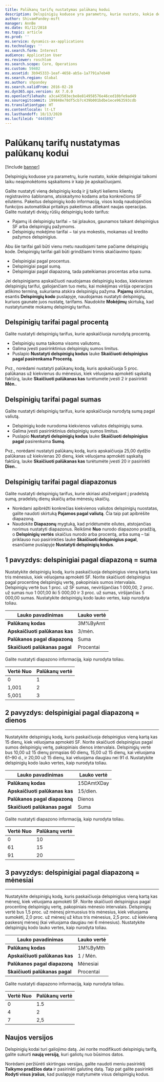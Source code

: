 ```yaml
---
title: Palūkanų tarifų nustatymas palūkanų kodui
description: Delspinigių koduose yra parametrų, kurie nustato, kokie delspinigiai taikomi laiku neapmokėtoms sąskaitoms ir kaip jie apskaičiuojami.
author: ShivamPandey-msft
manager: AnnBe
ms.date: 01/12/2018
ms.topic: article
ms.prod: ''
ms.service: dynamics-ax-applications
ms.technology: ''
ms.search.form: Interest
audience: Application User
ms.reviewer: roschlom
ms.search.scope: Core, Operations
ms.custom: 59402
ms.assetid: 3b945333-1eaf-4658-ab5a-1a7791a7eb40
ms.search.region: Global
ms.author: shpandey
ms.search.validFrom: 2016-02-28
ms.dyn365.ops.version: AX 7.0.0
ms.openlocfilehash: a3ca43503ecbe8e814958576e46ced10bfe9ad49
ms.sourcegitcommit: 199848e78df5cb7c439b001bdbe1ece963593cdb
ms.translationtype: HT
ms.contentlocale: lt-LT
ms.lasthandoff: 10/13/2020
ms.locfileid: "4445892"
---
```

# <a name="set-up-interest-rates-for-an-interest-code"></a>Palūkanų tarifų nustatymas palūkanų kodui

[!include [banner](../includes/banner.md)]

Delspinigių koduose yra parametrų, kurie nustato, kokie delspinigiai taikomi laiku neapmokėtoms sąskaitoms ir kaip jie apskaičiuojami.

Galite nustatyti vieną delspinigių kodą ir jį taikyti keliems klientų registravimo šablonams, atsiskaitymo kodams arba konkrečioms SF eilutėms. Pakeitus delspinigių kodo informaciją, visos kodą naudojančios funkcijos automatiškai pritaikys pakeitimus atliekant naujas operacijas. Galite nustatyti dviejų rūšių delspinigių kodo tarifus:
-   Pajamų iš delspinigių tarifai − tai įplaukos, gaunamos taikant delspinigius SF arba delspinigių pažymoms.
-   Delspinigių mokėjimo tarifai − tai yra mokestis, mokamas už kredito pažymos delspinigius.

Abu šie tarifai gali būti vienu metu naudojami tame pačiame delspinigių kode. Delspinigių tarifai gali būti grindžiami trimis skaičiavimo tipais:
-   Delspinigiai pagal procentus.
-   Delspinigiai pagal sumą.
-   Delspinigiai pagal diapazoną, tada pateikiamas procentas arba suma.

Jei delspinigiams apskaičiuoti naudojamas delspinigių kodas, kiekvienam delspinigių tarifui, galiojančiam tuo metu, kai mokėjimas viršija operacijos atlikimo terminą, sukuriama atskira delspinigių pažyma. **Pajamų** skirtukas, esantis **Delspinigių kodo** puslapyje, naudojamas nustatyti delspinigių, kuriuos gaunate juos nustatę, tarifams. Naudokite **Mokėjimų** skirtuką, kad nustatytumėte mokamų delspinigių tarifus.

## <a name="interest-rates-based-on-a-percentage"></a>Delspinigių tarifai pagal procentą
Galite nustatyti delspinigių tarifus, kurie apskaičiuoja nurodytą procentą.

- Delspinigių suma taikoma visoms valiutoms.
- Galima įvesti pasirinktinius delspinigių sumos limitus.
- Puslapio <strong>Nustatyti delspinigių kodus</strong> lauke **Skaičiuoti delspinigius pagal<strong> pasirenkama** </strong> <strong>Procentą</strong>.

Pvz., norėdami nustatyti palūkanų kodą, kuris apskaičiuoja 5 proc. palūkanas už kiekvienus du mėnesius, kiek vėluojama apmokėti sąskaitą faktūrą, lauke **Skaičiuoti palūkanas kas** turėtumėte įvesti 2 ir pasirinkti **Mėn.**.

## <a name="interest-rates-based-on-amounts"></a>Delspinigių tarifai pagal sumas
Galite nustatyti delspinigių tarifus, kurie apskaičiuoja nurodytą sumą pagal valiutą.
- Delspinigių kode nurodoma kiekvienos valiutos delspinigių suma.
- Galima įvesti pasirinktinius delspinigių sumos limitus.
- Puslapio **Nustatyti delspinigių kodus** lauke **Skaičiuoti delspinigius pagal** pasirenkama **Sumą**.

Pvz., norėdami nustatyti palūkanų kodą, kuris apskaičiuoja 25,00 dydžio palūkanas už kiekvienas 20 dienų, kiek vėluojama apmokėti sąskaitą faktūrą, lauke **Skaičiuoti palūkanas kas** turėtumėte įvesti 20 ir pasirinkti **Dien.**.

## <a name="interest-rates-based-on-ranges"></a>Delspinigių tarifai pagal diapazonus
Galite nustatyti delspinigių tarifus, kurie skiriasi atsižvelgiant į pradelstą sumą, pradelstų dienų skaičių arba mėnesių skaičių.
-   Norėdami apibrėžti konkrečias kiekvienos valiutos delspinigių nuostatas, galite naudoti skirtuką **Pajamos pagal valiutą**. Čia taip pat apibrėšite diapazoną.
-   Naudokite **Diapazonų** mygtuką, kad pridėtumėte eilutes, atstojančias norimus nustatyti diapazonus. Reikšmė **Nuo** nurodo diapazono pradžią, o **Delspinigių vertės** skaičius nurodo arba procentą, arba sumą – tai priklauso nuo pasirinkties lauke **Skaičiuoti delspinigius pagal**, esančiame puslapyje **Nustatyti delspinigių kodus**.

## <a name="example-1-interest-by-range--amount"></a>1 pavyzdys: delspinigiai pagal diapazoną = suma
Nustatykite delspinigių kodą, kuris paskaičiuoja delspinigius vieną kartą kas tris mėnesius, kiek vėluojama apmokėti SF. Norite skaičiuoti delspinigius pagal procentinę delspinigių vertę, pakopiniais sumos intervalais. Delspinigių vertė bus 1 proc. už SF sumas, neviršijančias 1 000,00, 2 proc. už sumas nuo 1 001,00 iki 5 000,00 ir 3 proc. už sumas, viršijančias 5 000,00 sumas. Nustatykite delspinigių kodo lauko vertes, kaip nurodyta toliau.

| **Lauko pavadinimas**                  | **Lauko vertė** |
|---------------------------------|-----------------|
| **Palūkanų kodas**               | 3M%ByAmt        |
| **Apskaičiuoti palūkanas kas**    | 3/mėn.         |
| **Palūkanos pagal diapazoną**           | Suma          |
| **Skaičiuoti palūkanas pagal** | Procentai      |

Galite nustatyti diapazono informaciją, kaip nurodyta toliau.

| **Vertė Nuo** | **Palūkanų vertė** |
|----------------|--------------------|
| 0              | 1                  |
| 1,001          | 2                  |
| 5,001          | 3                  |


## <a name="example-2-interest-by-range--days"></a>2 pavyzdys: delspinigiai pagal diapazoną = dienos
--------------------------------------------------

Nustatykite delspinigių kodą, kuris paskaičiuoja delspinigius vieną kartą kas 15 dienų, kiek vėluojama apmokėti SF. Norite skaičiuoti delspinigius pagal sumos delspinigių vertę, pakopiniais dienos intervalais. Delspinigių vertė bus 10,00 už 15 dienų pirmąsias 60 dienų, 15,00 už 15 dienų, kai vėluojama 61–90 d., ir 20,00 už 15 dienų, kai vėluojama daugiau nei 91 d. Nustatykite delspinigių kodo lauko vertes, kaip nurodyta toliau.

| **Lauko pavadinimas**                  | **Lauko vertė** |
|---------------------------------|-----------------|
| **Palūkanų kodas**               | 15DAmtXDay      |
| **Apskaičiuoti palūkanas kas**    | 15/dien.          |
| **Palūkanos pagal diapazoną**           | Dienos            |
| **Skaičiuoti palūkanas pagal** | Suma          |

Galite nustatyti diapazono informaciją, kaip nurodyta toliau.

| **Vertė Nuo** | **Palūkanų vertė** |
|----------------|--------------------|
| 0              | 10                 |
| 61             | 15                 |
| 91             | 20                 |


## <a name="example-3-interest-by-range--months"></a>3 pavyzdys: delspinigiai pagal diapazoną = mėnesiai
----------------------------------------------------

Nustatykite delspinigių kodą, kuris paskaičiuoja delspinigius vieną kartą kas mėnesį, kiek vėluojama apmokėti SF. Norite skaičiuoti delspinigius pagal procentinę delspinigių vertę, pakopiniais mėnesio intervalais. Delspinigių vertė bus 1,5 proc. už mėnesį pirmuosius tris mėnesius, kiek vėluojama sumokėti, 2,0 proc. už mėnesį už kitus tris mėnesius, 2,5 proc. už kiekvieną paskesnį mėnesį (kai vėluojama daugiau nei 6 mėnesius). Nustatykite delspinigių kodo lauko vertes, kaip nurodyta toliau.

| **Lauko pavadinimas**                  | **Lauko vertė** |
|---------------------------------|-----------------|
| **Palūkanų kodas**               | 1M%ByMth        |
| **Apskaičiuoti palūkanas kas**    | 1 / Mėn.         |
| **Palūkanos pagal diapazoną**           | Mėnesiai          |
| **Skaičiuoti palūkanas pagal** | Procentai      |

Galite nustatyti diapazono informaciją, kaip nurodyta toliau.

| **Vertė Nuo** | **Palūkanų vertė** |
|----------------|--------------------|
| 0              | 1.5                |
| 4              | 2                  |
| 7              | 2,5                |

## <a name="new-versions"></a>Naujos versijos
Delspinigių kodai turi galiojimo datą. Jei norite modifikuoti delspinigių tarifą, galite sukurti **naują versiją**, kuri galiotų nuo būsimos datos.

Norėdami peržiūrėti skirtingas versijas, galite naudoti meniu pasirinktį **Taikymo pradžios data** ir pasirinkti galutinę datą. Taip pat galite pasirinkti **Rodyti visus įrašus**, kad puslapyje matytumėte visus delspinigių kodus.



